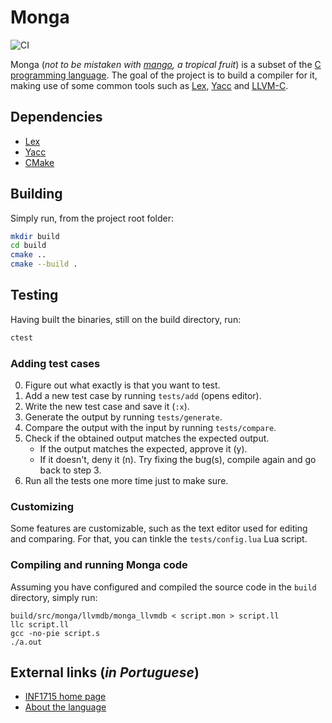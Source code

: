 # Monga

![CI](https://github.com/guidanoli/monga/workflows/CI/badge.svg)

Monga (*not to be mistaken with [mango](https://en.wikipedia.org/wiki/Mango), a tropical fruit*)
is a subset of the [C programming language](https://en.wikipedia.org/wiki/C_(programming_language)).
The goal of the project is to build a compiler for it, making use of some common tools such as
[Lex](http://dinosaur.compilertools.net/lex/index.html),
[Yacc](http://dinosaur.compilertools.net/yacc/index.html) and
[LLVM-C](http://llvm.org/doxygen/group__LLVMC.html).

## Dependencies

* [Lex](http://dinosaur.compilertools.net/lex/index.html)
* [Yacc](http://dinosaur.compilertools.net/yacc/index.html)
* [CMake](https://cmake.org/)

## Building

Simply run, from the project root folder:

```sh
mkdir build
cd build
cmake ..
cmake --build .
```

## Testing

Having built the binaries, still on the build directory, run:

```sh
ctest
```

### Adding test cases

0. Figure out what exactly is that you want to test.
1. Add a new test case by running `tests/add` (opens editor).
2. Write the new test case and save it (`:x`).
3. Generate the output by running `tests/generate`.
4. Compare the output with the input by running `tests/compare`.
5. Check if the obtained output matches the expected output.
   * If the output matches the expected, approve it (y).
   * If it doesn't, deny it (n). Try fixing the bug(s), compile again and go back to step 3.
6. Run all the tests one more time just to make sure.

### Customizing

Some features are customizable, such as the text editor used for editing and comparing.
For that, you can tinkle the `tests/config.lua` Lua script.

### Compiling and running Monga code

Assuming you have configured and compiled the source code in the `build` directory, simply run:

```
build/src/monga/llvmdb/monga_llvmdb < script.mon > script.ll
llc script.ll
gcc -no-pie script.s
./a.out
```

## External links (*in Portuguese*)

* [INF1715 home page](http://www.inf.puc-rio.br/~roberto/comp/)
* [About the language](http://www.inf.puc-rio.br/~roberto/comp/lang.html)
